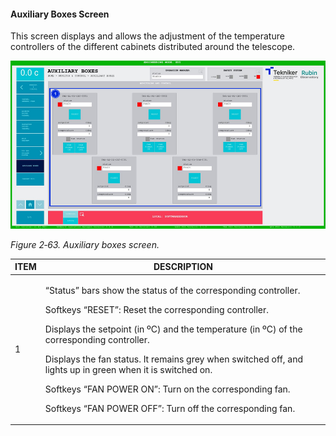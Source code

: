 #### Auxiliary Boxes Screen

This screen displays and allows the adjustment of the temperature controllers of the different cabinets distributed around the telescope.

![](../Resources/media/image79.png)

*Figure 2‑63. Auxiliary boxes screen.*

<table>
<colgroup>
<col style="width: 13<col style="width: 86</colgroup>
<thead>
<tr class="header">
<th>ITEM</th>
<th>DESCRIPTION</th>
</tr>
</thead>
<tbody>
<tr class="odd">
<td>1</td>
<td><p>“Status” bars show the status of the corresponding controller.</p>
<p>Softkeys “RESET”: Reset the corresponding controller.</p>
<p>Displays the setpoint (in ºC) and the temperature (in ºC) of the corresponding controller.</p>
<p>Displays the fan status. It remains grey when switched off, and lights up in green when it is
switched on.</p>
<p>Softkeys “FAN POWER ON”: Turn on the corresponding fan.</p>
<p>Softkeys “FAN POWER OFF”: Turn off the corresponding fan.</p></td>
</tr>
</tbody>
</table>
